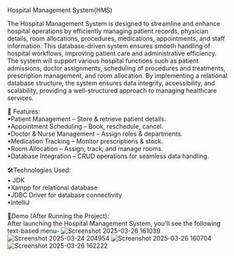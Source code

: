Hospital Management System(HMS)

The  Hospital Management System is designed  to  streamline and enhance hospital operations by efficiently managing patient records, physician details, room allocations, procedures, medications, appointments, and staff information. This database-driven system ensures smooth handling of hospital workflows, improving patient care and administrative efficiency.
<br>
The system will support various hospital functions such as patient admissions, doctor assignments, scheduling of procedures and treatments, prescription management, and room allocation. By implementing a relational database structure, the system ensures data integrity, accessibility, and scalability, providing a well-structured approach to managing healthcare services.


🔹 Features:
<br>
 ▪Patient Management – Store & retrieve patient details.
<br>
 ▪Appointment Scheduling – Book, reschedule, cancel. 
<br>
 ▪Doctor & Nurse Management – Assign roles & departments.
<br>
 ▪Medication Tracking – Monitor prescriptions & stock. 
<br>
 ▪Room Allocation – Assign, track, and manage rooms.
<br>
 ▪Database Integration – CRUD operations for seamless data handling.
 

🛠️Technologies Used:
<br>
 ▪ JDK 
 <br>
 ▪Xampp for relational database
 <br>
 ▪JDBC Driver for database connectivity
 <br>
 ▪IntelliJ

🎥Demo (After Running the Project):
<br>
After launching the Hospital Management System, you'll see the following text-based menu-
![Screenshot 2025-03-26 161039](https://github.com/user-attachments/assets/e5da648b-b781-488c-948b-a1ed9caa542b)
![Screenshot 2025-03-24 204954](https://github.com/user-attachments/assets/bf381873-fe04-419a-bae7-435743be4ead)
![Screenshot 2025-03-26 160704](https://github.com/user-attachments/assets/eee2b964-a8c3-4a10-8961-4ea1e500d485)
![Screenshot 2025-03-26 162222](https://github.com/user-attachments/assets/e2762286-feda-4ec6-8910-4837dd32e1d5)




 

 




